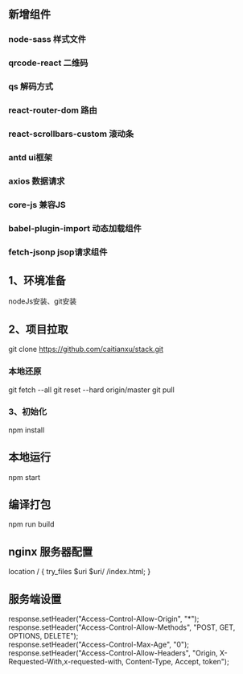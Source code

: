 ## 新增组件

### node-sass  样式文件
### qrcode-react  二维码
### qs 解码方式
### react-router-dom 路由
### react-scrollbars-custom 滚动条
### antd ui框架
### axios 数据请求
### core-js 兼容JS
### babel-plugin-import 动态加载组件
### fetch-jsonp jsop请求组件

## 1、环境准备  
nodeJs安装、git安装

## 2、项目拉取
git clone https://github.com/caitianxu/stack.git

### 本地还原
git fetch --all 
git reset --hard origin/master
git pull

### 3、初始化
npm install

## 本地运行
npm start

## 编译打包
npm run build

## nginx 服务器配置
location / {
  try_files $uri $uri/ /index.html;
}

## 服务端设置
response.setHeader("Access-Control-Allow-Origin", "*");    
response.setHeader("Access-Control-Allow-Methods", "POST, GET, OPTIONS, DELETE");    
response.setHeader("Access-Control-Max-Age", "0");    
response.setHeader("Access-Control-Allow-Headers", "Origin, X-Requested-With,x-requested-with, Content-Type, Accept, token");  